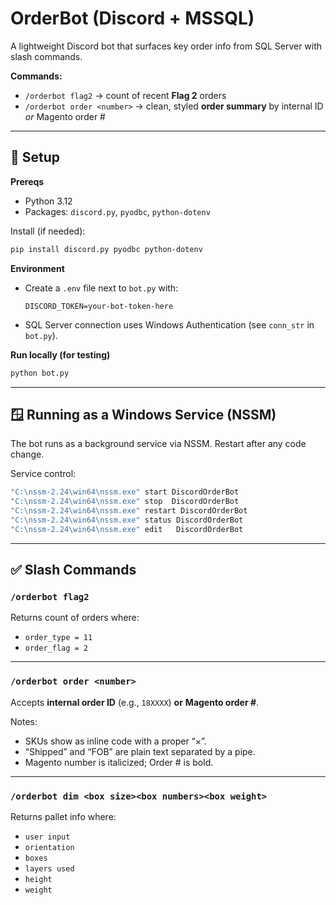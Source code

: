 # OrderBot (Discord + MSSQL)

A lightweight Discord bot that surfaces key order info from SQL Server with slash commands.

**Commands:**

- `/orderbot flag2` → count of recent **Flag 2** orders
- `/orderbot order <number>` → clean, styled **order summary** by internal ID _or_ Magento order #

---

## 🔧 Setup

**Prereqs**

- Python 3.12
- Packages: `discord.py`, `pyodbc`, `python-dotenv`

Install (if needed):

```bash
pip install discord.py pyodbc python-dotenv
```

**Environment**

- Create a `.env` file next to `bot.py` with:
  ```
  DISCORD_TOKEN=your-bot-token-here
  ```
- SQL Server connection uses Windows Authentication (see `conn_str` in `bot.py`).

**Run locally (for testing)**

```bash
python bot.py
```

---

## 🪟 Running as a Windows Service (NSSM)

The bot runs as a background service via NSSM. Restart after any code change.

Service control:

```bash
"C:\nssm-2.24\win64\nssm.exe" start DiscordOrderBot
"C:\nssm-2.24\win64\nssm.exe" stop  DiscordOrderBot
"C:\nssm-2.24\win64\nssm.exe" restart DiscordOrderBot
"C:\nssm-2.24\win64\nssm.exe" status DiscordOrderBot
"C:\nssm-2.24\win64\nssm.exe" edit   DiscordOrderBot
```

---

## ✅ Slash Commands

### `/orderbot flag2`

Returns count of orders where:

- `order_type = 11`
- `order_flag = 2`

---

### `/orderbot order <number>`

Accepts **internal order ID** (e.g., `18XXXX`) **or** **Magento order #**.

Notes:

- SKUs show as inline code with a proper “×”.
- “Shipped” and “FOB” are plain text separated by a pipe.
- Magento number is italicized; Order # is bold.

---

### `/orderbot dim <box size><box numbers><box weight>`

Returns pallet info where:

- `user input`
- `orientation`
- `boxes`
- `layers used`
- `height`
- `weight`

